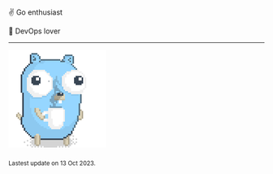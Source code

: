 :v: Go enthusiast

:muscle: DevOps lover

---

![Image alt text](/images/gopher_with_coffee.gif)


<sub>Lastest update on 13 Oct 2023.</sub>
